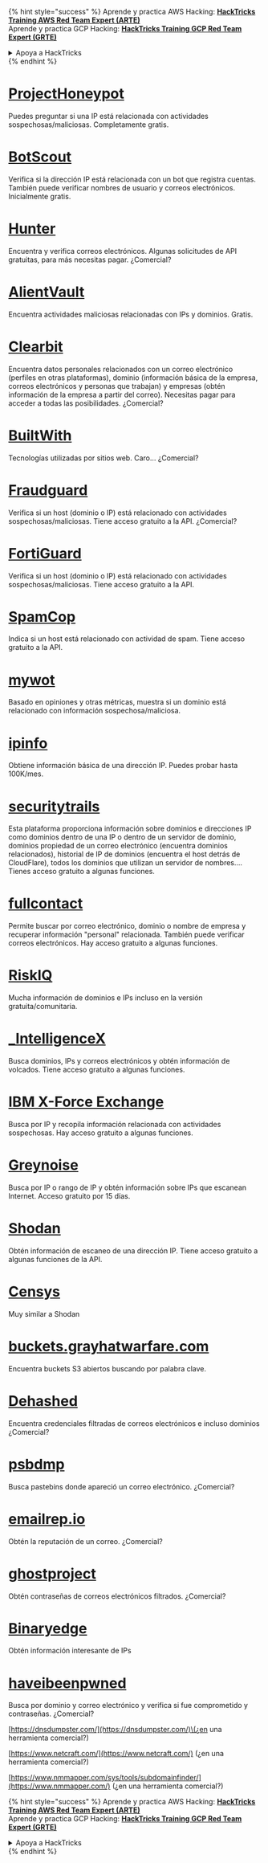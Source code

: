 {% hint style="success" %}
Aprende y practica AWS Hacking: <img src="/.gitbook/assets/arte.png" alt="" data-size="line">[**HackTricks Training AWS Red Team Expert (ARTE)**](https://training.hacktricks.xyz/courses/arte)<img src="/.gitbook/assets/arte.png" alt="" data-size="line">\
Aprende y practica GCP Hacking: <img src="/.gitbook/assets/grte.png" alt="" data-size="line">[**HackTricks Training GCP Red Team Expert (GRTE)**<img src="/.gitbook/assets/grte.png" alt="" data-size="line">](https://training.hacktricks.xyz/courses/grte)

<details>

<summary>Apoya a HackTricks</summary>

* Revisa los [**planes de suscripción**](https://github.com/sponsors/carlospolop)!
* **Únete al** 💬 [**grupo de Discord**](https://discord.gg/hRep4RUj7f) o al [**grupo de Telegram**](https://t.me/peass) o **síguenos** en **Twitter** 🐦 [**@hacktricks\_live**](https://twitter.com/hacktricks\_live)**.**
* **Comparte trucos de hacking enviando PRs a los repositorios de** [**HackTricks**](https://github.com/carlospolop/hacktricks) y [**HackTricks Cloud**](https://github.com/carlospolop/hacktricks-cloud).

</details>
{% endhint %}


# [ProjectHoneypot](https://www.projecthoneypot.org/)

Puedes preguntar si una IP está relacionada con actividades sospechosas/maliciosas. Completamente gratis.

# [**BotScout**](http://botscout.com/api.htm)

Verifica si la dirección IP está relacionada con un bot que registra cuentas. También puede verificar nombres de usuario y correos electrónicos. Inicialmente gratis.

# [Hunter](https://hunter.io/)

Encuentra y verifica correos electrónicos.
Algunas solicitudes de API gratuitas, para más necesitas pagar.
¿Comercial?

# [AlientVault](https://otx.alienvault.com/api)

Encuentra actividades maliciosas relacionadas con IPs y dominios. Gratis.

# [Clearbit](https://dashboard.clearbit.com/)

Encuentra datos personales relacionados con un correo electrónico \(perfiles en otras plataformas\), dominio \(información básica de la empresa, correos electrónicos y personas que trabajan\) y empresas \(obtén información de la empresa a partir del correo\).
Necesitas pagar para acceder a todas las posibilidades.
¿Comercial?

# [BuiltWith](https://builtwith.com/)

Tecnologías utilizadas por sitios web. Caro...
¿Comercial?

# [Fraudguard](https://fraudguard.io/)

Verifica si un host \(dominio o IP\) está relacionado con actividades sospechosas/maliciosas. Tiene acceso gratuito a la API.
¿Comercial?

# [FortiGuard](https://fortiguard.com/)

Verifica si un host \(dominio o IP\) está relacionado con actividades sospechosas/maliciosas. Tiene acceso gratuito a la API.

# [SpamCop](https://www.spamcop.net/)

Indica si un host está relacionado con actividad de spam. Tiene acceso gratuito a la API.

# [mywot](https://www.mywot.com/)

Basado en opiniones y otras métricas, muestra si un dominio está relacionado con información sospechosa/maliciosa.

# [ipinfo](https://ipinfo.io/)

Obtiene información básica de una dirección IP. Puedes probar hasta 100K/mes.

# [securitytrails](https://securitytrails.com/app/account)

Esta plataforma proporciona información sobre dominios e direcciones IP como dominios dentro de una IP o dentro de un servidor de dominio, dominios propiedad de un correo electrónico \(encuentra dominios relacionados\), historial de IP de dominios \(encuentra el host detrás de CloudFlare\), todos los dominios que utilizan un servidor de nombres....
Tienes acceso gratuito a algunas funciones.

# [fullcontact](https://www.fullcontact.com/)

Permite buscar por correo electrónico, dominio o nombre de empresa y recuperar información "personal" relacionada. También puede verificar correos electrónicos. Hay acceso gratuito a algunas funciones.

# [RiskIQ](https://www.spiderfoot.net/documentation/)

Mucha información de dominios e IPs incluso en la versión gratuita/comunitaria.

# [\_IntelligenceX](https://intelx.io/)

Busca dominios, IPs y correos electrónicos y obtén información de volcados. Tiene acceso gratuito a algunas funciones.

# [IBM X-Force Exchange](https://exchange.xforce.ibmcloud.com/)

Busca por IP y recopila información relacionada con actividades sospechosas. Hay acceso gratuito a algunas funciones.

# [Greynoise](https://viz.greynoise.io/)

Busca por IP o rango de IP y obtén información sobre IPs que escanean Internet. Acceso gratuito por 15 días.

# [Shodan](https://www.shodan.io/)

Obtén información de escaneo de una dirección IP. Tiene acceso gratuito a algunas funciones de la API.

# [Censys](https://censys.io/)

Muy similar a Shodan

# [buckets.grayhatwarfare.com](https://buckets.grayhatwarfare.com/)

Encuentra buckets S3 abiertos buscando por palabra clave.

# [Dehashed](https://www.dehashed.com/data)

Encuentra credenciales filtradas de correos electrónicos e incluso dominios
¿Comercial?

# [psbdmp](https://psbdmp.ws/)

Busca pastebins donde apareció un correo electrónico. ¿Comercial?

# [emailrep.io](https://emailrep.io/key)

Obtén la reputación de un correo. ¿Comercial?

# [ghostproject](https://ghostproject.fr/)

Obtén contraseñas de correos electrónicos filtrados. ¿Comercial?

# [Binaryedge](https://www.binaryedge.io/)

Obtén información interesante de IPs

# [haveibeenpwned](https://haveibeenpwned.com/)

Busca por dominio y correo electrónico y verifica si fue comprometido y contraseñas. ¿Comercial?

[https://dnsdumpster.com/](https://dnsdumpster.com/)\(¿en una herramienta comercial?\)

[https://www.netcraft.com/](https://www.netcraft.com/) \(¿en una herramienta comercial?\)

[https://www.nmmapper.com/sys/tools/subdomainfinder/](https://www.nmmapper.com/) \(¿en una herramienta comercial?\)



{% hint style="success" %}
Aprende y practica AWS Hacking: <img src="/.gitbook/assets/arte.png" alt="" data-size="line">[**HackTricks Training AWS Red Team Expert (ARTE)**](https://training.hacktricks.xyz/courses/arte)<img src="/.gitbook/assets/arte.png" alt="" data-size="line">\
Aprende y practica GCP Hacking: <img src="/.gitbook/assets/grte.png" alt="" data-size="line">[**HackTricks Training GCP Red Team Expert (GRTE)**<img src="/.gitbook/assets/grte.png" alt="" data-size="line">](https://training.hacktricks.xyz/courses/grte)

<details>

<summary>Apoya a HackTricks</summary>

* Revisa los [**planes de suscripción**](https://github.com/sponsors/carlospolop)!
* **Únete al** 💬 [**grupo de Discord**](https://discord.gg/hRep4RUj7f) o al [**grupo de Telegram**](https://t.me/peass) o **síguenos** en **Twitter** 🐦 [**@hacktricks\_live**](https://twitter.com/hacktricks\_live)**.**
* **Comparte trucos de hacking enviando PRs a los repositorios de** [**HackTricks**](https://github.com/carlospolop/hacktricks) y [**HackTricks Cloud**](https://github.com/carlospolop/hacktricks-cloud).

</details>
{% endhint %}

